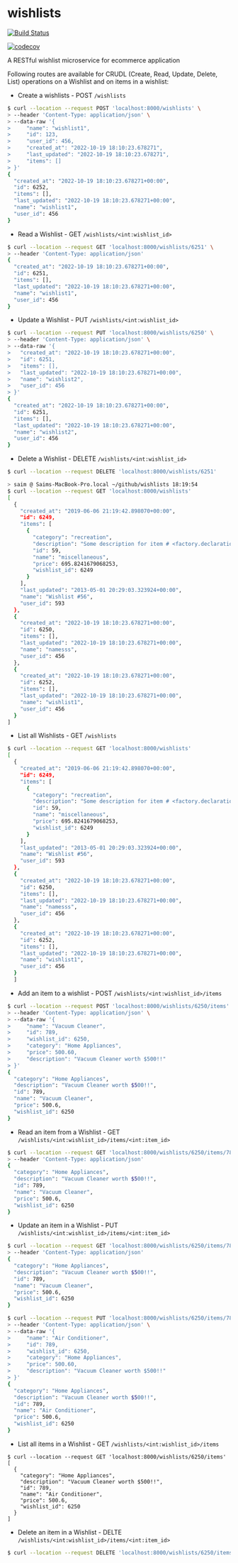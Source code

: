 # wishlists

[![Build Status](https://github.com/CSCI-GA-2820-FA22-003/wishlists/actions/workflows/tdd.yml/badge.svg)](https://github.com/CSCI-GA-2820-FA22-003/wishlists/actions)

[![codecov](https://codecov.io/github/CSCI-GA-2820-FA22-003/wishlists/branch/main/graph/badge.svg?token=ZOZAX2E6JV)](https://codecov.io/github/CSCI-GA-2820-FA22-003/wishlists)

A RESTful wishlist microservice for ecommerce application

Following routes are available for CRUDL (Create, Read, Update, Delete, List) operations
on a Wishlist and on items in a wishlist:

- Create a wishlists - POST `/wishlists`

```sh
$ curl --location --request POST 'localhost:8000/wishlists' \
> --header 'Content-Type: application/json' \
> --data-raw '{
>     "name": "wishlist1",
>     "id": 123,
>     "user_id": 456,
>     "created_at": "2022-10-19 18:10:23.678271",
>     "last_updated": "2022-10-19 18:10:23.678271",
>     "items": []
> }'
{
  "created_at": "2022-10-19 18:10:23.678271+00:00",
  "id": 6252,
  "items": [],
  "last_updated": "2022-10-19 18:10:23.678271+00:00",
  "name": "wishlist1",
  "user_id": 456
}
```


- Read a Wishlist - GET `/wishlists/<int:wishlist_id>`
```sh
$ curl --location --request GET 'localhost:8000/wishlists/6251' \
> --header 'Content-Type: application/json'
{
  "created_at": "2022-10-19 18:10:23.678271+00:00",
  "id": 6251,
  "items": [],
  "last_updated": "2022-10-19 18:10:23.678271+00:00",
  "name": "wishlist1",
  "user_id": 456
}
```

- Update a Wishlist - PUT `/wishlists/<int:wishlist_id>`
```sh
$ curl --location --request PUT 'localhost:8000/wishlists/6250' \
> --header 'Content-Type: application/json' \
> --data-raw '{
>   "created_at": "2022-10-19 18:10:23.678271+00:00",
>   "id": 6251,
>   "items": [],
>   "last_updated": "2022-10-19 18:10:23.678271+00:00",
>   "name": "wishlist2",
>   "user_id": 456
> }'
{
  "created_at": "2022-10-19 18:10:23.678271+00:00",
  "id": 6251,
  "items": [],
  "last_updated": "2022-10-19 18:10:23.678271+00:00",
  "name": "wishlist2",
  "user_id": 456
}
```

- Delete a Wishlist - DELETE `/wishlists/<int:wishlist_id>`
```sh
$ curl --location --request DELETE 'localhost:8000/wishlists/6251'

> saim @ Saims-MacBook-Pro.local ~/github/wishlists 18:19:54
$ curl --location --request GET 'localhost:8000/wishlists'
[
  {
    "created_at": "2019-06-06 21:19:42.898070+00:00",
    "id": 6249,
    "items": [
      {
        "category": "recreation",
        "description": "Some description for item # <factory.declarations.Sequence object at 0x7f481ab94fa0>",
        "id": 59,
        "name": "miscellaneous",
        "price": 695.8241679068253,
        "wishlist_id": 6249
      }
    ],
    "last_updated": "2013-05-01 20:29:03.323924+00:00",
    "name": "Wishlist #56",
    "user_id": 593
  },
  {
    "created_at": "2022-10-19 18:10:23.678271+00:00",
    "id": 6250,
    "items": [],
    "last_updated": "2022-10-19 18:10:23.678271+00:00",
    "name": "namesss",
    "user_id": 456
  },
  {
    "created_at": "2022-10-19 18:10:23.678271+00:00",
    "id": 6252,
    "items": [],
    "last_updated": "2022-10-19 18:10:23.678271+00:00",
    "name": "wishlist1",
    "user_id": 456
  }
]
```

- List all Wishlists - GET `/wishlists`
```sh
$ curl --location --request GET 'localhost:8000/wishlists'
[
  {
    "created_at": "2019-06-06 21:19:42.898070+00:00",
    "id": 6249,
    "items": [
      {
        "category": "recreation",
        "description": "Some description for item # <factory.declarations.Sequence object at 0x7f481ab94fa0>",
        "id": 59,
        "name": "miscellaneous",
        "price": 695.8241679068253,
        "wishlist_id": 6249
      }
    ],
    "last_updated": "2013-05-01 20:29:03.323924+00:00",
    "name": "Wishlist #56",
    "user_id": 593
  },
  {
    "created_at": "2022-10-19 18:10:23.678271+00:00",
    "id": 6250,
    "items": [],
    "last_updated": "2022-10-19 18:10:23.678271+00:00",
    "name": "namesss",
    "user_id": 456
  },
  {
    "created_at": "2022-10-19 18:10:23.678271+00:00",
    "id": 6252,
    "items": [],
    "last_updated": "2022-10-19 18:10:23.678271+00:00",
    "name": "wishlist1",
    "user_id": 456
  }
  ]
  ```


- Add an item to a wishlist - POST `/wishlists/<int:wishlist_id>/items`
```sh
$ curl --location --request POST 'localhost:8000/wishlists/6250/items' \
> --header 'Content-Type: application/json' \
> --data-raw '{
>     "name": "Vacuum Cleaner",
>     "id": 789,
>     "wishlist_id": 6250,
>     "category": "Home Appliances",
>     "price": 500.60,
>     "description": "Vacuum Cleaner worth $500!!"
> }'
{
  "category": "Home Appliances",
  "description": "Vacuum Cleaner worth $500!!",
  "id": 789,
  "name": "Vacuum Cleaner",
  "price": 500.6,
  "wishlist_id": 6250
}
```

- Read an item from a Wishlist - GET `/wishlists/<int:wishlist_id>/items/<int:item_id>`
```sh
$ curl --location --request GET 'localhost:8000/wishlists/6250/items/789' \
> --header 'Content-Type: application/json'
{
  "category": "Home Appliances",
  "description": "Vacuum Cleaner worth $500!!",
  "id": 789,
  "name": "Vacuum Cleaner",
  "price": 500.6,
  "wishlist_id": 6250
}
```

- Update an item in a Wishlist - PUT `/wishlists/<int:wishlist_id>/items/<int:item_id>`
```sh
$ curl --location --request GET 'localhost:8000/wishlists/6250/items/789' \
> --header 'Content-Type: application/json'
{
  "category": "Home Appliances",
  "description": "Vacuum Cleaner worth $500!!",
  "id": 789,
  "name": "Vacuum Cleaner",
  "price": 500.6,
  "wishlist_id": 6250
}

$ curl --location --request PUT 'localhost:8000/wishlists/6250/items/789' \
> --header 'Content-Type: application/json' \
> --data-raw '{
>     "name": "Air Conditioner",
>     "id": 789,
>     "wishlist_id": 6250,
>     "category": "Home Appliances",
>     "price": 500.60,
>     "description": "Vacuum Cleaner worth $500!!"
> }'
{
  "category": "Home Appliances",
  "description": "Vacuum Cleaner worth $500!!",
  "id": 789,
  "name": "Air Conditioner",
  "price": 500.6,
  "wishlist_id": 6250
}
```


- List all items in a Wishlist - GET `/wishlists/<int:wishlist_id>/items`
```
$ curl --location --request GET 'localhost:8000/wishlists/6250/items'
[
  {
    "category": "Home Appliances",
    "description": "Vacuum Cleaner worth $500!!",
    "id": 789,
    "name": "Air Conditioner",
    "price": 500.6,
    "wishlist_id": 6250
  }
]
```

- Delete an item in a Wishlist - DELTE `/wishlists/<int:wishlist_id>/items/<int:item_id>`
```sh
$ curl --location --request DELETE 'localhost:8000/wishlists/6250/items/789'
```

